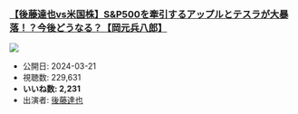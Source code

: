 ### [【後藤達也vs米国株】S&P500を牽引するアップルとテスラが大暴落！？今後どうなる？【岡元兵八郎】](https://www.youtube.com/watch?v=ZKGhZkQs45o)
[![](https://img.youtube.com/vi/ZKGhZkQs45o/hqdefault.jpg)](https://www.youtube.com/watch?v=ZKGhZkQs45o)
-   公開日: 2024-03-21
-   視聴数: 229,631
-   **いいね数: 2,231**
-   出演者: [後藤達也](/rehacq_fan/people/後藤達也 "wikilink")
